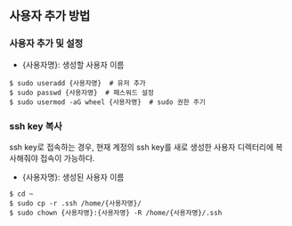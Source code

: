 ## 사용자 추가 방법

### 사용자 추가 및 설정
- {사용자명}: 생성할 사용자 이름
```command
$ sudo useradd {사용자명}  # 유저 추가
$ sudo passwd {사용자명}  # 패스워드 설정
$ sudo usermod -aG wheel {사용자명}  # sudo 권한 주기
```

### ssh key 복사
ssh key로 접속하는 경우, 현재 계정의 ssh key를 새로 생성한 사용자 디렉터리에 복사해줘야 접속이 가능하다.
- {사용자명}: 생성된 사용자 이름
```command
$ cd ~
$ sudo cp -r .ssh /home/{사용자명}/
$ sudo chown {사용자명}:{사용자명} -R /home/{사용자명}/.ssh
```
